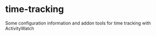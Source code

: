 # time-tracking
Some configuration information and addon tools for time tracking with ActivityWatch
